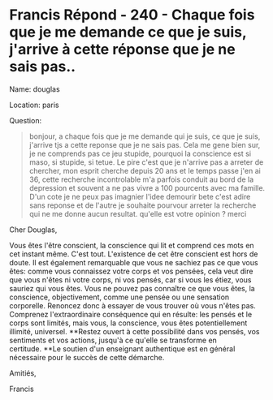 # Francis Répond - 240 - Chaque fois que je me demande ce que je suis, j'arrive à cette réponse que je ne sais pas..

Name: douglas

Location: paris 

Question:

>bonjour, a chaque fois que je me demande qui je suis, ce que je suis, j'arrive tjs a cette reponse que je ne sais pas. Cela me gene bien sur, je ne comprends pas ce jeu stupide, pourquoi la conscience est si maso, si stupide, si tetue. Le pire c'est que je n'arrive pas a arreter de chercher, mon esprit cherche depuis 20 ans et le temps passe j'en ai 36, cette recherche incontrolable m'a parfois conduit au bord de la depression et souvent a ne pas vivre a 100 pourcents avec ma famille. D'un cote je ne peux pas imagnier l'idee demourir bete c'est adire sans reponse et de l'autre je souhaite pourvour arreter la recherche qui ne me donne aucun resultat. qu'elle est votre opinion ? merci

Cher Douglas,

Vous êtes l'être conscient, la conscience qui lit et comprend ces mots en cet instant même. C'est tout. L'existence de cet être conscient est hors de doute. Il est également remarquable que vous ne sachiez pas ce que vous êtes: comme vous connaissez votre corps et vos pensées, cela veut dire que vous n'êtes ni votre corps, ni vos pensés, car si vous les étiez, vous sauriez qui vous êtes. Vous ne pouvez pas connaître ce que vous êtes, la conscience, objectivement, comme une pensée ou une sensation corporelle. Renoncez donc à essayer de vous trouver où vous n'êtes pas. Comprenez l'extraordinaire conséquence qui en résulte: les pensés et le corps sont limités, mais vous, la conscience, vous êtes potentiellement illimité, universel. **Restez ouvert à cette possibilité dans vos pensés, vos sentiments et vos actions, jusqu'à ce qu'elle se transforme en certitude. **Le soutien d'un enseignant authentique est en général nécessaire pour le succès de cette démarche.

Amitiés,

Francis

